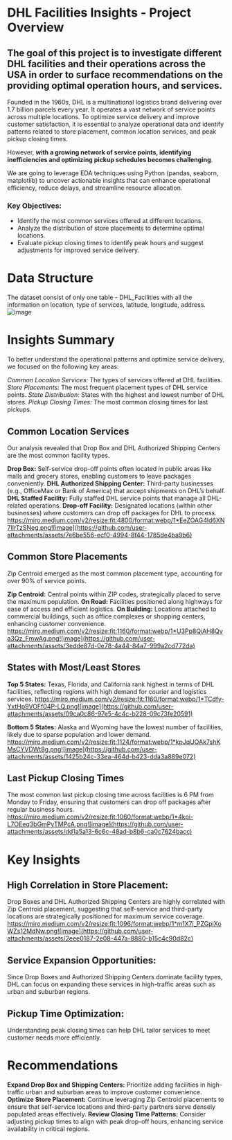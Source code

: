 # DHL Facilities Insights - Project Overview

## The goal of this project is to investigate different DHL facilities and their operations across the USA in order to surface recommendations on the providing optimal operation hours, and services.

Founded in the 1960s, DHL is a multinational logistics brand delivering over 1.7 billion parcels every year. It operates a vast network of service points across multiple locations. To optimize service delivery and improve customer satisfaction, it is essential to analyze operational data and identify patterns related to store placement, common location services, and peak pickup closing times.

However, **with a growing network of service points, identifying inefficiencies and optimizing pickup schedules becomes challenging**. 

We are going to leverage EDA techniques using Python (pandas, seaborn, matplotlib) to uncover actionable insights that can enhance operational efficiency, reduce delays, and streamline resource allocation.

### Key Objectives:

- Identify the most common services offered at different locations.
- Analyze the distribution of store placements to determine optimal locations.
- Evaluate pickup closing times to identify peak hours and suggest adjustments for improved service delivery.


# Data Structure
The dataset consist of only one table - DHL_Facilities with all the information on location, type of services, latitude, longitude, address. 
![image](https://github.com/user-attachments/assets/1cb3b5d0-6c69-4d29-aeb5-577960f7d5b7)


# Insights Summary

To better understand the operational patterns and optimize service delivery, we focused on the following key areas:

*Common Location Services:* The types of services offered at DHL facilities.
*Store Placements:* The most frequent placement types of DHL service points.
*State Distribution:* States with the highest and lowest number of DHL stores.
*Pickup Closing Times:* The most common closing times for last pickups.

## Common Location Services
Our analysis revealed that Drop Box and DHL Authorized Shipping Centers are the most common facility types.

**Drop Box:** Self-service drop-off points often located in public areas like malls and grocery stores, enabling customers to leave packages conveniently.
**DHL Authorized Shipping Center:** Third-party businesses (e.g., OfficeMax or Bank of America) that accept shipments on DHL’s behalf.
**DHL Staffed Facility:** Fully staffed DHL service points that manage all DHL-related operations.
**Drop-off Facility:** Designated locations (within other businesses) where customers can drop off packages for DHL to process.
https://miro.medium.com/v2/resize:fit:4800/format:webp/1*EeZOAG4ld6XN7IlrTzSNeg.png![image](https://github.com/user-attachments/assets/7e6be556-ecf0-4994-8f44-1785de4ba9b6)

## Common Store Placements
Zip Centroid emerged as the most common placement type, accounting for over 90% of service points.

**Zip Centroid:** Central points within ZIP codes, strategically placed to serve the maximum population.
**On Road:** Facilities positioned along highways for ease of access and efficient logistics.
**On Building:** Locations attached to commercial buildings, such as office complexes or shopping centers, enhancing customer convenience.
https://miro.medium.com/v2/resize:fit:1160/format:webp/1*U3Pp8QiAH8Qva3Qz_FmwAg.png![image](https://github.com/user-attachments/assets/3edde87d-0e78-4a44-84a7-999a2cd772da)


## States with Most/Least Stores
**Top 5 States:** Texas, Florida, and California rank highest in terms of DHL facilities, reflecting regions with high demand for courier and logistics services.
https://miro.medium.com/v2/resize:fit:1160/format:webp/1*TCdfy-YxtHp9VOFf04P-LQ.png![image](https://github.com/user-attachments/assets/09ca0c86-97e5-4c4c-b228-09c73fe20591)

**Bottom 5 States:** Alaska and Wyoming have the lowest number of facilities, likely due to sparse population and lower demand.
https://miro.medium.com/v2/resize:fit:1124/format:webp/1*kpJqUOAk7shKMsCYVDWt8g.png![image](https://github.com/user-attachments/assets/1425b24c-33ea-464d-b423-dda3a889e072)

## Last Pickup Closing Times
The most common last pickup closing time across facilities is 6 PM from Monday to Friday, ensuring that customers can drop off packages after regular business hours.
https://miro.medium.com/v2/resize:fit:1060/format:webp/1*4kpi-L7OEeq3bGmPyTMPcA.png![image](https://github.com/user-attachments/assets/dd1a5a13-6c6c-48ad-b8b6-ca0c7624bacc)

# Key Insights

## High Correlation in Store Placement:
Drop Boxes and DHL Authorized Shipping Centers are highly correlated with Zip Centroid placement, suggesting that self-service and third-party locations are strategically positioned for maximum service coverage.
https://miro.medium.com/v2/resize:fit:1096/format:webp/1*m1X7j_PZGpiXoWZs12MdNw.png![image](https://github.com/user-attachments/assets/2eee0187-2e08-447a-8880-b15c4c90d82c)


## Service Expansion Opportunities:
Since Drop Boxes and Authorized Shipping Centers dominate facility types, DHL can focus on expanding these services in high-traffic areas such as urban and suburban regions.

## Pickup Time Optimization:
Understanding peak closing times can help DHL tailor services to meet customer needs more efficiently.


# Recommendations

**Expand Drop Box and Shipping Centers:** Prioritize adding facilities in high-traffic urban and suburban areas to improve customer convenience.
**Optimize Store Placement:** Continue leveraging Zip Centroid placements to ensure that self-service locations and third-party partners serve densely populated areas effectively.
**Review Closing Time Patterns:** Consider adjusting pickup times to align with peak drop-off hours, enhancing service availability in critical regions.
